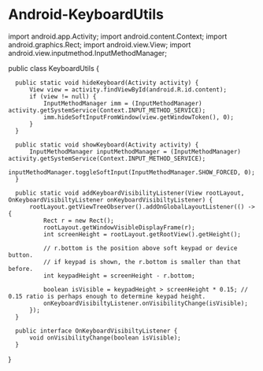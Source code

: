 # Android-KeyboardUtils

  import android.app.Activity;
  import android.content.Context;
  import android.graphics.Rect;
  import android.view.View;
  import android.view.inputmethod.InputMethodManager;

  public class KeyboardUtils {

      public static void hideKeyboard(Activity activity) {
          View view = activity.findViewById(android.R.id.content);
          if (view != null) {
              InputMethodManager imm = (InputMethodManager) activity.getSystemService(Context.INPUT_METHOD_SERVICE);
              imm.hideSoftInputFromWindow(view.getWindowToken(), 0);
          }
      }

      public static void showKeyboard(Activity activity) {
          InputMethodManager inputMethodManager = (InputMethodManager) activity.getSystemService(Context.INPUT_METHOD_SERVICE);
          inputMethodManager.toggleSoftInput(InputMethodManager.SHOW_FORCED, 0);
      }

      public static void addKeyboardVisibilityListener(View rootLayout, OnKeyboardVisibiltyListener onKeyboardVisibiltyListener) {
          rootLayout.getViewTreeObserver().addOnGlobalLayoutListener(() -> {
              Rect r = new Rect();
              rootLayout.getWindowVisibleDisplayFrame(r);
              int screenHeight = rootLayout.getRootView().getHeight();

              // r.bottom is the position above soft keypad or device button.
              // if keypad is shown, the r.bottom is smaller than that before.
              int keypadHeight = screenHeight - r.bottom;

              boolean isVisible = keypadHeight > screenHeight * 0.15; // 0.15 ratio is perhaps enough to determine keypad height.
              onKeyboardVisibiltyListener.onVisibilityChange(isVisible);
          });
      }

      public interface OnKeyboardVisibiltyListener {
          void onVisibilityChange(boolean isVisible);
      }
  }
